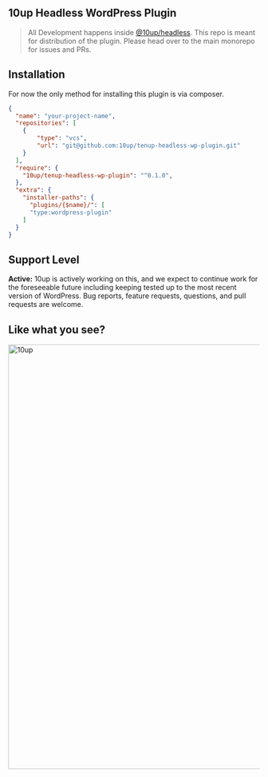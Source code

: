 ## 10up Headless WordPress Plugin

> All Development happens inside [@10up/headless](https://github.com/10up/headless). This repo is meant for distribution of the plugin. Please head over to the main monorepo for issues and PRs.

## Installation

For now the only method for installing this plugin is via composer.

```json
{
  "name": "your-project-name",
  "repositories": [
    {
        "type": "vcs",
        "url": "git@github.com:10up/tenup-headless-wp-plugin.git"
    }
  ],
  "require": {
    "10up/tenup-headless-wp-plugin": "^0.1.0",
  },
  "extra": {
    "installer-paths": {
	  "plugins/{$name}/": [
	  "type:wordpress-plugin"
	]
  }
}
```

## Support Level

**Active:** 10up is actively working on this, and we expect to continue work for the foreseeable future including keeping tested up to the most recent version of WordPress.  Bug reports, feature requests, questions, and pull requests are welcome.

## Like what you see?

<a href="http://10up.com/contact/"><img src="https://10up.com/uploads/2016/10/10up-Github-Banner.png" width="850" alt="10up"></a>
